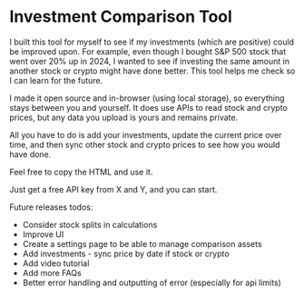 # Investment Comparison Tool
I built this tool for myself to see if my investments (which are positive) could be improved upon. For example, even though I bought S&P 500 stock that went over 20% up in 2024, I wanted to see if investing the same amount in another stock or crypto might have done better. This tool helps me check so I can learn for the future.

I made it open source and in-browser (using local storage), so everything stays between you and yourself. It does use APIs to read stock and crypto prices, but any data you upload is yours and remains private.

All you have to do is add your investments, update the current price over time, and then sync other stock and crypto prices to see how you would have done.

Feel free to copy the HTML and use it.

Just get a free API key from X and Y, and you can start.

Future releases todos:
- Consider stock splits in calculations
- Improve UI
- Create a settings page to be able to manage comparison assets
- Add investments - sync price by date if stock or crypto
- Add video tutorial
- Add more FAQs
- Better error handling and outputting of error (especially for api limits)
